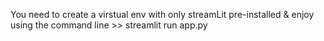 You need to create a virstual env with only streamLit pre-installed
& enjoy using the command line >> streamlit run app.py
